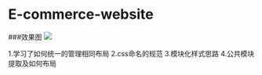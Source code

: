 # E-commerce-website
###效果图
![](http://pp.52react.cn/image网站模块化效果图.png)

1.学习了如何统一的管理相同布局
2.css命名的规范
3.模块化样式思路
4.公共模块提取及如何布局